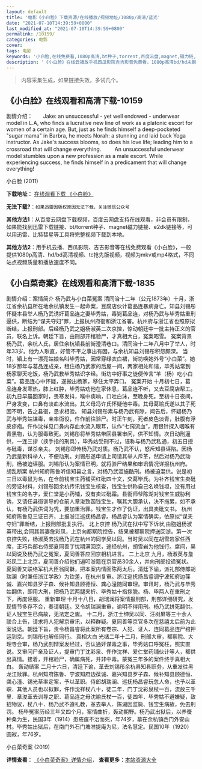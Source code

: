 ```yaml
---
layout: default
title: '电影《小白脸》下载资源/在线播放/视频地址/1080p/高清/蓝光'
date: "2021-07-10T14:39:59+0800"
last_modified_at: "2021-07-10T14:39:59+0800"
permalink: /10159/
categories: 电影
cover:
tags: 电影
keywords: '小白脸,在线免费看,1080p高清,bt种子,torrent,百度云盘,magnet,磁力链,迅雷下载资源'
description: '《小白脸》在线云播放手机西瓜影院吉吉影音免费看，1080p高清bd/hd未删减完整版和tc抢先枪版，mkv/mp4格式，附带bt/torrent种子、magnet/磁力链、百度云盘、网盘资源迅雷下载链接'
---
```


>内容采集生成，如果链接失效，多试几个。


## 《小白脸》在线观看和高清下载-10159

剧情介绍：　　Jake: an unsuccessful - yet well endowed - underwear model in L.A, who finds a lucrative new line of work as a platonic escort for women of a certain age. But, just as he finds himself a deep-pocketed "sugar mama" in Barbra, he meets Norah: a stunning and laid back Yoga instructor. As Jake's success blooms, so does his love life; leading him to a crossroad that will change everything.  　　An unsuccessful underwear model stumbles upon a new profession as a male escort. While experiencing success, he finds himself in a predicament that will change everything!


小白脸 (2011)

**下载地址**： [在线观看下载 《小白脸》](https://www.btbtdy.me/btdy/dy8559.html) 


**无法下载?**：`如果迅雷因版权原因无法下载，关注微信公众号 `

**其他方法1**：从百度云网盘下载视频，百度云网盘支持在线观看，非会员有限制，如果能找到迅雷下载链接、bt/torrent种子、magnet磁力链接、e2dk链接等，可以用迅雷、比特彗星等工具将完整视频下载到本地。

**其他方法2**：用手机云播、西瓜影院、吉吉影音等在线免费观看《小白脸》，一般提供1080p高清、hd/bd高清视频、tc抢先版视频，视频为mkv或mp4格式，不同站点视频质量和播放速度不同。


## 《小白菜奇案》在线观看和高清下载-1835

剧情介绍：案情简介 杨乃武与小白菜冤案 清同治十二年（公元1873年）十月，浙江省余杭县所在地余杭镇发生一起命案，豆腐店伙计葛品连暴病身亡。知县刘锡彤怀疑本县举人杨乃武诱奸葛品连之妻毕秀姑，毒毙葛品连，对杨乃武与毕秀姑重刑逼供，断结为“谋夫夺妇”罪，上报杭州府衙和浙江省署。杭州府与浙江省也照原拟断结，上报刑部。后经杨乃武之姐杨淑英二次京控，惊动朝廷中一批主持正义的官员，联名上诉。朝廷下旨，由刑部开棺验尸，才真相大白，冤案昭雪。 冤案背景 杨乃武，余杭人氏，居住余杭镇县前街澄清巷口。清同治十二年八月中了举人，时年33岁。他为人耿直，好管不平之事出有因，与余杭知县刘锡彤积怨颇深。 当时，镇上有一漂亮姑娘名叫毕秀姑，因常穿绿衣白裙，街坊唤她外号“小白菜”。她18岁那年与葛品连成亲，租住杨乃武家的后屋一间，两家相处和谐，毕秀姑常到杨家聊天吃饭，杨乃武教毕秀姑识字经。街坊中好事之徒便传言“羊（杨）吃小白菜”。葛品连心中怀疑，遂搬出杨家，移住太平弄口。 冤案开始 十月初七日，葛品连身发寒热，膝上红肿，毕秀姑劝他在家休息，葛品连不听，又去豆腐店帮工。初九日早晨回家时，畏寒发抖，喉中痰响，口吐白沫，至晚身死。至初十日夜间，尸身发变，口鼻有淡血水流出。其义母冯许氏怀疑他中毒。其母葛喻氏遂以其子死因不明，告之县衙，恳求相验。 知县刘锡彤素与杨乃武有隙，闻告后，怀疑杨乃武与毕秀姑谋毒，亲率衙役，仵作前往验尸。时正午刻，死者皮色淡青，肚腹有浮皮疹疱。仵作沈祥见口鼻内存血水流入眼耳，认作“七窍流血”，用银针探入咽喉有青黑物，认为服毒致死。刘锡彤将毕秀姑带回县署审问，供不知情。次日动刑逼供，一连三拶（挟手指的刑具），毕秀姑受刑不过，诬称与杨乃武私通，初五日授与砒毒，谋杀亲夫。 刘锡彤即传杨乃武对质。杨乃武不认，怒斥知县诬陷。因杨乃武是新科举人，不便动刑。刘锡彤遂申请上司请其举人斥革，然后对杨乃武动刑，杨被迫诬服。刘锡彤认为案情已明，就将验尸结果和审讯情况详报杭州府。 胡乱断案 杭州知府陈鲁听信知县之言，对杨乃武滥施酷刑。杨被迫混供。说是初三日以毒鼠为名，在仓前钱宝生药铺买红砒四十文，交葛毕氏。为补齐钱宝生卖砒的旁证材料，刘锡彤回余杭传讯钱宝生核查，钱宝生供称自己名唤钱坦，没有用过钱宝生的名字，爱仁堂是小药铺，没有卖过砒霜。县衙师爷陈湖对钱宝生威胁利诱，又请任县衙训导的仓前人章浚致函钱宝生，嘱其大胆承认，决不拖累，如不承认，有杨乃武供词为凭，要加重治罪。钱宝生才作了伪证，出具卖砒文书。 杭州知府陈鲁见三证已齐，上报浙江巡抚杨昌睿。杨昌睿认为案情确实，依原拟“谋夫夺妇”罪断结，上报刑部批复执行。 北上京控 杨乃武在狱中写下诉状,由胞姐杨淑英带出,会同其其妻詹彩凤，上京向都察院控告，结果被都察院押送回浙。第一次京控失败，杨淑英去找杨乃武在杭州的同学吴以同。当时吴以同在胡雪岩家任西席，正巧兵部右侍郎夏同善丁忧期满回京，途经杭州，胡雪岩为他饯行。席间，吴以同说及杨乃武之冤案，夏同善答应回京相机进言。 二上北京 九月，杨淑英与詹彩凤二上北京，夏同善介绍他们遍叩浙籍在京官员30余人，并向刑部投递冤状。夏同善又联络军机大臣翁同龢，把本案内情面陈两太后。清廷下谕，派礼部侍郎胡瑞澜（时兼任浙江学政）为钦差，在杭州复审。浙江巡抚扬昌睿调宁波知府边葆诚、嘉兴知县罗子森、候补知县顾德恒、龚心潼随同审理。审讯时，杨乃武与毕秀姑翻供，即用大刑，把杨乃武两腿夹折、毕秀姑十指拶脱。杨、毕两人在重刑之下，再度诬服。 重新审理 十月十八日，胡瑞澜将案情报刑部，刑部详细研究，发现情节多存不合，奏请朝廷。又令胡瑞澜重审，谕明不得用刑。杨乃武拼死翻供。证人钱宝生已病故，无法定之谳。 十二月，浙江士绅吴以同、汪树屏等三十余人联合上告，请求将人犯解京审讯，以释群疑。夏同善等京官多次在慈禧太后前为此案说话。朝廷下旨，责令杨昌睿将此案所有卷宗、人犯、证人、连同葛品连尸棺押运到京。刘锡彤也解任同行。 真相大白 光绪二年十二月，刑部大审，都察院、大理寺会审，杨乃武剖辩案发经过，否认通奸谋毒之事，毕秀姑口呼冤枉，照实直说。又审问尸亲及证人，提审门丁沈彩泉、仵作沈祥、爱仁堂药铺伙计等人，都供出真情。接着，开棺验尸，确属病死，并非中毒。蒙冤三年多的案件终于真相大白。 轰动结案 二月十六日，清廷下谕，革去刘锡彤余杭县知县职务，从重发往黑龙江赎罪。杭州知府陈鲁、宁波知府边葆诚、嘉兴知县罗子森、候补知县顾德恒、龚心潼、锡光草率定案，予以革职。侍郎胡瑞澜、巡抚杨昌睿玩忽人命，也予以革职．其他人员也以拟罪，仵作沈祥杖八十，徒二年．门丁沈彩泉杖一百，流放三千里．章浚革去训导之职．葛品连之母沈喻氏杖一百，徒四年．毕秀姑不避嫌疑，致招物议，杖八十．杨乃武不遵礼教，革去举人．陈湖因监毙、钱宝生病故，免去刑罚。 杨毕冤案历经三年又四个月，案情曲折，轰动朝野。杨乃武出狱后，以养蚕种桑为生，民国3年（1914）患疮疽不治而死，年74岁，墓在余杭镇西门外安山村。毕秀姑出狱后，在南门外石门塘准提庵为尼，法名慧定。民国10年（1920）圆寂，年76岁。


小白菜奇案 (2019)

**详情查看**： [《小白菜奇案》详情介绍](/movie/1835/)， **查看更多**：[本站资源大全](/movie/t/all/)

